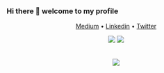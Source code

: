 ### Hi there 👋 welcome to my profile
<div align="center">
  <p align="center">
    <a target="_blank" href="https://minipachru.medium.com/">Medium</a> •
    <a target="_blank" href="https://www.linkedin.com/in/miguel-pacheco-5229131b5/">Linkedin</a> •
    <a target="_blank" href="https://twitter.com/miguelpacheco_">Twitter</a>
  </p>
 <img src="https://github-readme-stats.vercel.app/api?username=Miguel22247&show_icons=true&line_height=45&theme=onedark&include_all_commits=true" />
  <img src="https://github-readme-stackoverflow.vercel.app/?userID=15132611" />
  <br />
  <br />
  <br />
  <img src="https://raw.githubusercontent.com/Miguel22247/Miguel22247/master/activity-profile.png" />
</div>

